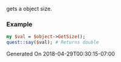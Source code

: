 gets a object size.
### Example

```perl
my $val = $object->GetSize();
quest::say($val); # Returns double
```


Generated On 2018-04-29T00:30:15-07:00